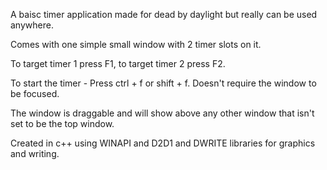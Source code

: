 A baisc timer application made for dead by daylight but really can be used anywhere.

Comes with one simple small window with 2 timer slots on it.

To target timer 1 press F1, to target timer 2 press F2.

To start the timer - Press ctrl + f or shift + f. Doesn't require the window to be focused.

The window is draggable and will show above any other window that isn't set to be the top window.

Created in c++ using WINAPI and D2D1 and DWRITE libraries for graphics and writing.
